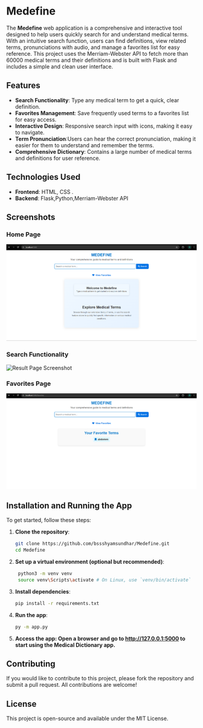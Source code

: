 # Medefine

The **Medefine** web application is a comprehensive and interactive tool designed to help users quickly search for and understand medical terms. With an intuitive search function, users can find definitions, view related terms, pronunciations with audio,  and manage a favorites list for easy reference. This project uses the Merriam-Webster API to fetch more than 60000 medical terms and their definitions and is built with Flask and includes a simple and clean user interface.



## Features

- **Search Functionality**: Type any medical term to get a quick, clear definition.
- **Favorites Management**: Save frequently used terms to a favorites list for easy access.
- **Interactive Design**: Responsive search input with icons, making it easy to navigate.
- **Term Pronunciation**:Users can hear the correct pronunciation, making it easier for them to understand and remember the terms.
- **Comprehensive Dictionary**: Contains a large number of medical terms and definitions for user reference.


## Technologies Used

- **Frontend**: HTML, CSS . 
- **Backend**: Flask,Python,Merriam-Webster API


## Screenshots

### Home Page
![Home Page Screenshot](https://github.com/bssshyamsundhar/Medefine/blob/main/static/screenshots/home_page.png)

### Search Functionality
![Result Page Screenshot](https://github.com/bssshyamsundhar/Medefine/blob/main/static/screenshots/reult_page.png)

### Favorites Page
![Favorites Page Screenshot](https://github.com/bssshyamsundhar/Medefine/blob/main/static/screenshots/favorites_page.png)


## Installation and Running the App

To get started, follow these steps:

1. **Clone the repository**:
   ```bash
   git clone https://github.com/bssshyamsundhar/Medefine.git
   cd Medefine

2. **Set up a virtual environment (optional but recommended)**:
   ```bash
    python3 -m venv venv
    source venv\Scripts\activate # On Linux, use `venv/bin/activate`

3. **Install dependencies**:
   ```bash
   pip install -r requirements.txt

4. **Run the app**:
   ```bash
   py -m app.py

5. **Access the app: Open a browser and go to http://127.0.0.1:5000 to start using the Medical Dictionary app.**


## Contributing
If you would like to contribute to this project, please fork the repository and submit a pull request. All contributions are welcome!


## License
This project is open-source and available under the MIT License.
